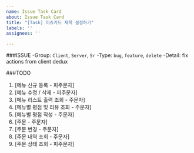 ```yaml
---
name: Issue Task Card
about: Issue Task Card
title: "[Task] 이슈카드 제목 설정하기"
labels: ''
assignees: ''

---
```


###ISSUE
-Group: `Client`, `Server`, `Sr`
-Type: `bug`, `feature`, `delete`
-Detail: fix actions from client dedux

###TODO
1. [메뉴 신규 등록  - 피주문자]
2. [메뉴 수정 / 삭제 - 피주문자]
3. [메뉴 리스트 출력 조회 - 주문자]
4. [메뉴별 평점 및 리뷰 조회 - 주문자]
5. [메뉴별 평점 작성 - 주문자]
6. [주문 - 주문자]
7. [주문 변경 - 주문자]
8. [주문 내역 조회 - 주문자]
9. [주문 상태 조회 - 피주문자]
